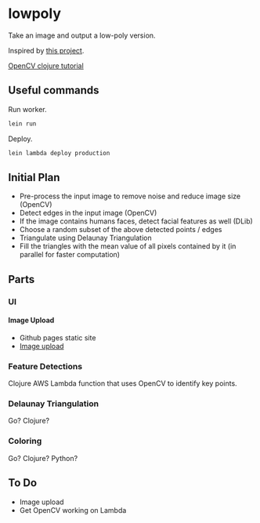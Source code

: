 # lowpoly

Take an image and output a low-poly version.

Inspired by [this project](https://github.com/ghostwriternr/lowpolify/blob/master/scripts/lowpolify.py).

[OpenCV clojure tutorial](https://docs.opencv.org/3.1.0/d7/d1e/tutorial_clojure_dev_intro.html)

## Useful commands

Run worker.

```bash
lein run
```

Deploy.

```bash
lein lambda deploy production
```

## Initial Plan

- Pre-process the input image to remove noise and reduce image size (OpenCV)
- Detect edges in the input image (OpenCV)
- If the image contains humans faces, detect facial features as well (DLib)
- Choose a random subset of the above detected points / edges
- Triangulate using Delaunay Triangulation
- Fill the triangles with the mean value of all pixels contained by it (in parallel for faster computation)

## Parts

### UI

#### Image Upload

- Github pages static site
- [Image upload](https://docs.aws.amazon.com/sdk-for-javascript/v2/developer-guide/s3-example-photo-album.html)

### Feature Detections

Clojure AWS Lambda function that uses OpenCV to identify key points.

### Delaunay Triangulation

Go? Clojure?

### Coloring

Go? Clojure? Python?

## To Do

- Image upload
- Get OpenCV working on Lambda
